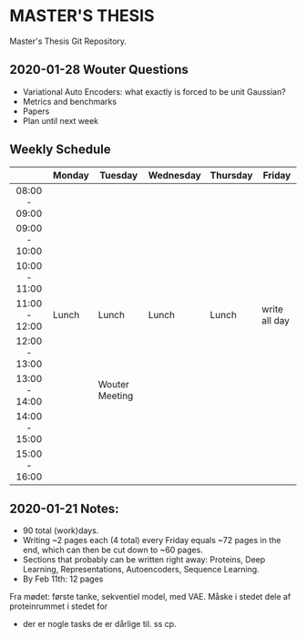 # MASTER'S THESIS
Master's Thesis Git Repository.

## 2020-01-28 Wouter Questions
- Variational Auto Encoders: what exactly is forced to be unit Gaussian?
- Metrics and benchmarks
- Papers
- Plan until next week

## Weekly Schedule

|               | Monday | Tuesday        | Wednesday | Thursday | Friday        |
|:-------------:|--------|----------------|-----------|----------|---------------|
| 08:00 - 09:00 |        |                |           |          |               |
| 09:00 - 10:00 |        |                |           |          |               |
| 10:00 - 11:00 |        |                |           |          |               |
| 11:00 - 12:00 | Lunch  | Lunch          | Lunch     | Lunch    | write all day |
| 12:00 - 13:00 |        |                |           |          |               |
| 13:00 - 14:00 |        | Wouter Meeting |           |          |               |
| 14:00 - 15:00 |        |                |           |          |               |
| 15:00 - 16:00 |        |                |           |          |               |

## 2020-01-21 Notes:
- 90 total (work)days.
- Writing ~2 pages each (4 total) every Friday equals ~72 pages in the end, which can then be cut down to ~60 pages.
- Sections that probably can be written right away: Proteins, Deep Learning, Representations, Autoencoders, Sequence Learning.
- By Feb 11th: 12 pages

Fra mødet: første tanke, sekventiel model, med VAE. Måske i stedet dele af proteinrummet i stedet for 
- der er nogle tasks de er dårlige til. ss cp.
